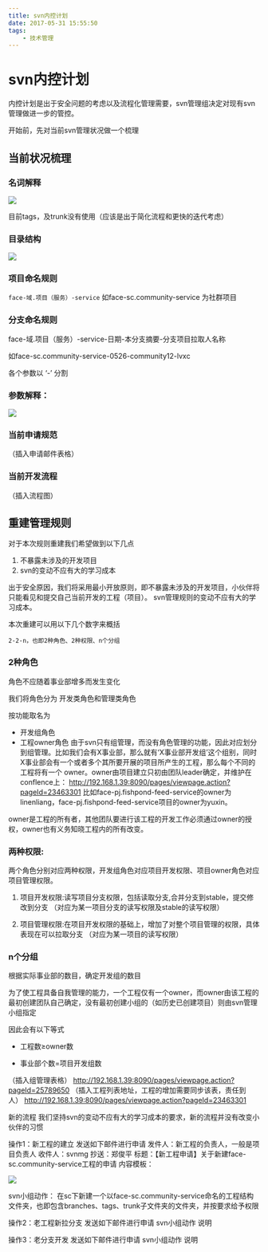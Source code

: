 ```yaml
---
title: svn内控计划
date: 2017-05-31 15:55:50
tags:
    - 技术管理
---
```



# svn内控计划
内控计划是出于安全问题的考虑以及流程化管理需要，svn管理组决定对现有svn管理做进一步的管控。

开始前，先对当前svn管理状况做一个梳理

## 当前状况梳理
### 名词解释
![](http://onaqzli6n.bkt.clouddn.com/14961959803421.jpg)

目前tags，及trunk没有使用（应该是出于简化流程和更快的迭代考虑）

### 目录结构
![](http://onaqzli6n.bkt.clouddn.com/14961960583958.jpg)

### 项目命名规则
`face-域.项目（服务）-service`
如face-sc.community-service 为社群项目

### 分支命名规则
face-域.项目（服务）-service-日期-本分支摘要-分支项目拉取人名称

如face-sc.community-service-0526-community12-lvxc

各个参数以 ‘-’ 分割

### 参数解释：
![](http://onaqzli6n.bkt.clouddn.com/14961973617223.jpg)

### 当前申请规范
（插入申请邮件表格）

### 当前开发流程
（插入流程图）

## 重建管理规则
对于本次规则重建我们希望做到以下几点

1. 不暴露未涉及的开发项目
2. svn的变动不应有大的学习成本


出于安全原因，我们将采用最小开放原则，即不暴露未涉及的开发项目，小伙伴将只能看见和提交自己当前开发的工程（项目）。
svn管理规则的变动不应有大的学习成本。

本次重建可以用以下几个数字来概括

`2-2-n，也即2种角色、2种权限、n个分组`

### 2种角色
角色不应随着事业部增多而发生变化

我们将角色分为 开发类角色和管理类角色

按功能取名为
- 开发组角色
- 工程owner角色
由于svn只有组管理，而没有角色管理的功能，因此对应划分到组管理。比如我们会有X事业部，那么就有‘X事业部开发组’这个组别，同时 X事业部会有一个或者多个其所要开展的项目所产生的工程，那么每个不同的工程将有一个 owner。owner由项目建立只初由团队leader确定，并维护在conflence上：
http://192.168.1.39:8090/pages/viewpage.action?pageId=23463301
比如face-pj.fishpond-feed-service的owner为linenliang，face-pj.fishpond-feed-service项目的owner为yuxin。

owner是工程的所有者，其他团队要进行该工程的开发工作必须通过owner的授权，owner也有义务知晓工程内的所有改变。

### 两种权限:
两个角色分别对应两种权限，开发组角色对应项目开发权限、项目owner角色对应项目管理权限。

1. 项目开发权限:读写项目分支权限，包括读取分支,合并分支到stable，提交修改到分支
    （对应为某一项目分支的读写权限及stable的读写权限）

2. 项目管理权限:在项目开发权限的基础上，增加了对整个项目管理的权限，具体表现在可以拉取分支
    （对应为某一项目的读写权限）
    
### n个分组
根据实际事业部的数目，确定开发组的数目


为了使工程具备自我管理的能力，一个工程仅有一个owner，而owner由该工程的最初创建团队自己确定，没有最初创建小组的（如历史已创建项目）则由svn管理小组指定

因此会有以下等式

- 工程数≥owner数

- 事业部个数=项目开发组数

（插入组管理表格）
http://192.168.1.39:8090/pages/viewpage.action?pageId=25789650
（插入工程列表地址，工程的增加需要同步该表，责任到人）
http://192.168.1.39:8090/pages/viewpage.action?pageId=23463301

新的流程
我们坚持svn的变动不应有大的学习成本的要求，新的流程并没有改变小伙伴的习惯

操作1：新工程的建立
发送如下邮件进行申请
发件人：新工程的负责人，一般是项目负责人
收件人：svnmg
抄送：郑俊平
标题：【新工程申请】关于新建face-sc.community-service工程的申请
内容模板：

![](http://onaqzli6n.bkt.clouddn.com/14962143042432.jpg)

svn小组动作：
在sc下新建一个以face-sc.community-service命名的工程结构文件夹，也即包含branches、tags、trunk子文件夹的文件夹，并按要求给予权限

操作2：老工程新拉分支
发送如下邮件进行申请
svn小组动作
说明

操作3：老分支开发
发送如下邮件进行申请
svn小组动作
说明

